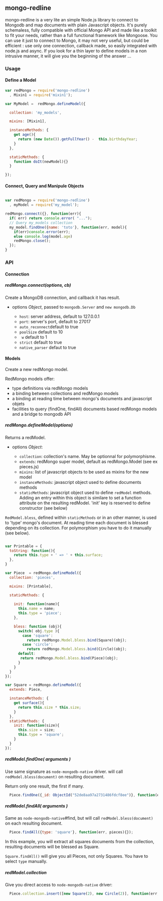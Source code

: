 ## mongo-redline

mongo-redline is a very lite an simple Node.js library to connect to Mongodb and map documents with plain Javascript objects.
It's purely schemaless, fully compatible with official Mongo API and made like a toolkit to fit your needs, rather than a full functional framework like Mongoose.
You can use it just to connect to Mongo, it may not very useful, but could be efficient : use only one connection, callback made, so easily integrated with node.js and async.
If you look for a thin layer to define models in a non intrusive manner, it will give you the beginning of the answer ...


### Usage

#### Define a Model

```javascript 
var redMongo = require('mongo-redline')
  , Mixin1 = require('mixin1');

var MyModel =  redMongo.defineModel({ 

  collection: 'my_models',

  mixins: [Mixin1],

  instanceMethods: {
    get age(){
      return (new Date()).getFullYear() -  this.birthdayYear;
    }
  },

  staticMethods: {
    function doIt(newModel){}
  }

});

```

#### Connect, Query and Manipule Objects


```javascript 

var redMongo = require('mongo-redline')
  , myModel = require('my_model');

redMongo.connect({}, function(err){
  if( err) return console.error( "...");
  // Query my_models collection
  my_model.findOne({name: 'toto'}, function(err, model){
    if(err)console.error(err);
    else console.log(model.age)
    redMongo.close();
  });
}
```



### API

#### Connection

##### redMongo.connect(options, cb)

Create a MongoDB connection, and callback it has result.

* options *Object*, passed to `mongodb.Server` and `new mongodb.Db`

  * `host`: server address, default to 127.0.0.1
  * `port`: server's port, default to 27017
  * `auto_reconnect`default to true
  * `poolSize` default to 10
  * ` w` default to 1
  * `strict` default to true
  * `native_parser` defaut to true


#### Models

Create a new redMongo model. 

RedMongo models offer:

* type definitions via redMongo models
* a binding between collections and redMongo models
* a binding at reading time between mongo's documents and javascript objets
* facilities to query (findOne, findAll) documents based redMongo models and a bridge to mongodb API

##### redMongo.defineModel(options)

Returns a redModel.

* options *Object*:

  * `collection`: collection's name. May be optionnal for polymorphisme.
  * `extends`: redMongo super model, default as redMongo.Model (see ex pieces.js)
  * `mixins`: list of javascript objects to be used as mixins for the new model
  * `instanceMethods`: javascript object used to define documents methods
  * `staticMethods`: javascript object used to define `redModel` methods. Adding an entry within this object is similare to set a function attribute on the resulting redModel. 'init' key is reserved to define constructor (see below)

`RedModel.bless`, defined within `staticMethods` or in an other manner, is used to 'type' mongo's document. At reading time each document is blessed depending on its collection. For polymorphism you have to do it manually (see below). 


```javascript 

var Printable = {
  toString: function(){
    return this.type + ' => ' + this.surface;
  },
}

var Piece  = redMongo.defineModel({
  collection: 'pieces',

  mixins: [Printable],

  staticMethods: {
   
    init: function(name){
      this.name = name;
      this.type = 'piece';
    },

    bless: function (obj){
      switch( obj.type ){
        case 'square':
          return redMongo.Model.bless.bind(Square)(obj);
        case 'circle':
          return redMongo.Model.bless.bind(Circle)(obj);
      default:
       return redMongo.Model.bless.bind(Piece)(obj);
      }
    }
  }
});

var Square = redMongo.defineModel({
  extends: Piece,

  instanceMethods: {
    get surface(){
      return this.size * this.size;
    }
  },
  staticMethods: {
    init: function(size){
      this.size = size;
      this.type = 'square';
    }
  }
});


```

##### redModel.findOne( arguments )

Use same signature as `node-mongodb-native` driver. will call `redModel.bless(document)` on resulting document.

Return only one result, the first if many.


```javascript 
  Piece.findOne({_id: ObjectId("52de8aa97a2731486fdcf8ee")}, function(err, piece){});
```


##### redModel.findAll( arguments )

Same as `node-mongodb-native`#find, but will call `redModel.bless(document)` on each resulting document.

```javascript 
  Piece.findAll({type: 'square'}, function(err, pieces){});
```

In this example, you will extract all squares documents from the collection, resulting documents will be blessed as Square. 

`Square.findAll()` will give you all Pieces, not only Squares. You have to select `type` manually.


##### redModel.collection

Give you direct access to `node-mongodb-native` driver:

```javascript 
  Piece.collection.insert([new Square(2), new Circle(2)], function(err, res){})
```
